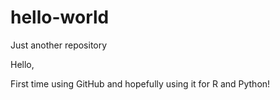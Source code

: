 # hello-world
Just another repository

Hello,

First time using GitHub and hopefully using it for R and Python!
